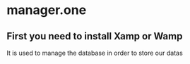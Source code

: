 # manager.one

## First you need to install Xamp or Wamp 
It is used to manage the database in order to store our datas

